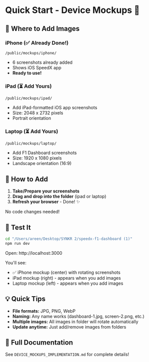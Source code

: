 # Quick Start - Device Mockups 🚀

## 📍 Where to Add Images

### iPhone (✅ Already Done!)
```
/public/mockups/iphone/
```
- 6 screenshots already added
- Shows iOS SpeedX app
- **Ready to use!**

### iPad (⏳ Add Yours)
```
/public/mockups/ipad/
```
- Add iPad-formatted iOS app screenshots
- Size: 2048 x 2732 pixels
- Portrait orientation

### Laptop (⏳ Add Yours)
```
/public/mockups/laptop/
```
- Add F1 Dashboard screenshots
- Size: 1920 x 1080 pixels  
- Landscape orientation (16:9)

## 🎯 How to Add

1. **Take/Prepare your screenshots**
2. **Drag and drop into the folder** (ipad or laptop)
3. **Refresh your browser** - Done! ✨

No code changes needed!

## 🧪 Test It

```bash
cd "/Users/areen/Desktop/SYNKR 2/speedx-f1-dashboard (1)"
npm run dev
```

Open: http://localhost:3000

You'll see:
- ✅ iPhone mockup (center) with rotating screenshots
- iPad mockup (right) - appears when you add images
- Laptop mockup (left) - appears when you add images

## 💡 Quick Tips

- **File formats:** JPG, PNG, WebP
- **Naming:** Any name works (dashboard-1.jpg, screen-2.png, etc.)
- **Multiple images:** All images in folder will rotate automatically
- **Update anytime:** Just add/remove images from folders

## 📖 Full Documentation

See `DEVICE_MOCKUPS_IMPLEMENTATION.md` for complete details!
